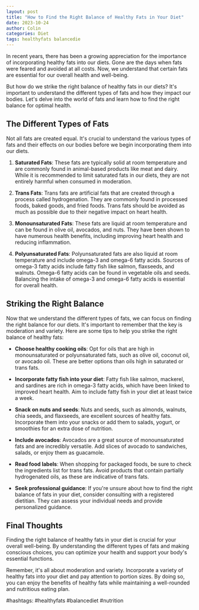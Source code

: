 ```yaml
---
layout: post
title: "How to Find the Right Balance of Healthy Fats in Your Diet"
date: 2023-10-24
author: Colin
categories: Diet
tags: healthyfats balancedie
---
```


In recent years, there has been a growing appreciation for the importance of incorporating healthy fats into our diets. Gone are the days when fats were feared and avoided at all costs. Now, we understand that certain fats are essential for our overall health and well-being.

But how do we strike the right balance of healthy fats in our diets? It's important to understand the different types of fats and how they impact our bodies. Let's delve into the world of fats and learn how to find the right balance for optimal health.

## The Different Types of Fats

Not all fats are created equal. It's crucial to understand the various types of fats and their effects on our bodies before we begin incorporating them into our diets.

1. **Saturated Fats**: These fats are typically solid at room temperature and are commonly found in animal-based products like meat and dairy. While it is recommended to limit saturated fats in our diets, they are not entirely harmful when consumed in moderation.

2. **Trans Fats**: Trans fats are artificial fats that are created through a process called hydrogenation. They are commonly found in processed foods, baked goods, and fried foods. Trans fats should be avoided as much as possible due to their negative impact on heart health.

3. **Monounsaturated Fats**: These fats are liquid at room temperature and can be found in olive oil, avocados, and nuts. They have been shown to have numerous health benefits, including improving heart health and reducing inflammation.

4. **Polyunsaturated Fats**: Polyunsaturated fats are also liquid at room temperature and include omega-3 and omega-6 fatty acids. Sources of omega-3 fatty acids include fatty fish like salmon, flaxseeds, and walnuts. Omega-6 fatty acids can be found in vegetable oils and seeds. Balancing the intake of omega-3 and omega-6 fatty acids is essential for overall health.

## Striking the Right Balance

Now that we understand the different types of fats, we can focus on finding the right balance for our diets. It's important to remember that the key is moderation and variety. Here are some tips to help you strike the right balance of healthy fats:

- **Choose healthy cooking oils**: Opt for oils that are high in monounsaturated or polyunsaturated fats, such as olive oil, coconut oil, or avocado oil. These are better options than oils high in saturated or trans fats.

- **Incorporate fatty fish into your diet**: Fatty fish like salmon, mackerel, and sardines are rich in omega-3 fatty acids, which have been linked to improved heart health. Aim to include fatty fish in your diet at least twice a week.

- **Snack on nuts and seeds**: Nuts and seeds, such as almonds, walnuts, chia seeds, and flaxseeds, are excellent sources of healthy fats. Incorporate them into your snacks or add them to salads, yogurt, or smoothies for an extra dose of nutrition.

- **Include avocados**: Avocados are a great source of monounsaturated fats and are incredibly versatile. Add slices of avocado to sandwiches, salads, or enjoy them as guacamole.

- **Read food labels**: When shopping for packaged foods, be sure to check the ingredients list for trans fats. Avoid products that contain partially hydrogenated oils, as these are indicative of trans fats.

- **Seek professional guidance**: If you're unsure about how to find the right balance of fats in your diet, consider consulting with a registered dietitian. They can assess your individual needs and provide personalized guidance.

## Final Thoughts

Finding the right balance of healthy fats in your diet is crucial for your overall well-being. By understanding the different types of fats and making conscious choices, you can optimize your health and support your body's essential functions.

Remember, it's all about moderation and variety. Incorporate a variety of healthy fats into your diet and pay attention to portion sizes. By doing so, you can enjoy the benefits of healthy fats while maintaining a well-rounded and nutritious eating plan.

#hashtags: #healthyfats #balancediet #nutrition